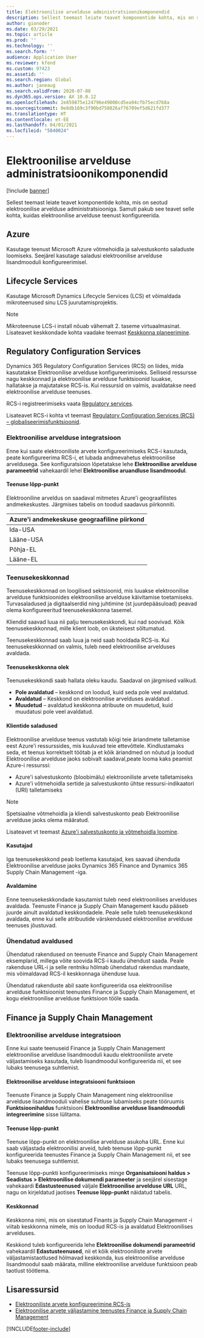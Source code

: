 ```yaml
---
title: Elektroonilise arvelduse administratsioonikomponendid
description: Sellest teemast leiate teavet komponentide kohta, mis on seotud elektroonilise arvelduse administratsiooniga.
author: gionoder
ms.date: 03/29/2021
ms.topic: article
ms.prod: ''
ms.technology: ''
ms.search.form: ''
audience: Application User
ms.reviewer: kfend
ms.custom: 97423
ms.assetid: ''
ms.search.region: Global
ms.author: janeaug
ms.search.validFrom: 2020-07-08
ms.dyn365.ops.version: AX 10.0.12
ms.openlocfilehash: 2e859875e124796e49000cd5ea94cfb75ecd768a
ms.sourcegitcommit: 0e8db169c3f90bd750826af76709ef5d621fd377
ms.translationtype: HT
ms.contentlocale: et-EE
ms.lasthandoff: 04/01/2021
ms.locfileid: "5840024"
---
```

# <a name="electronic-invoicing-administration-components"></a>Elektroonilise arvelduse administratsioonikomponendid

[!include [banner](../includes/banner.md)]


Sellest teemast leiate teavet komponentide kohta, mis on seotud elektroonilise arvelduse administratsiooniga. Samuti pakub see teavet selle kohta, kuidas elektroonilise arvelduse teenust konfigureerida.

## <a name="azure"></a>Azure

Kasutage teenust Microsoft Azure võtmehoidla ja salvestuskonto saladuste loomiseks. Seejärel kasutage saladusi elektroonilise arvelduse lisandmooduli konfigureerimisel.

## <a name="lifecycle-services"></a>Lifecycle Services

Kasutage Microsoft Dynamics Lifecycle Services (LCS) et võimaldada mikroteenused sinu LCS juurutamisprojektis.

> [!NOTE]
> Mikroteenuse LCS-i install nõuab vähemalt 2. taseme virtuaalmasinat. Lisateavet keskkondade kohta vaadake teemast [Keskkonna planeerimine](../../fin-ops-core/fin-ops/imp-lifecycle/environment-planning.md).
 

## <a name="regulatory-configuration-services"></a>Regulatory Configuration Services

Dynamics 365 Regulatory Configuration Services (RCS) on liides, mida kasutatakse Elektroonilise arvelduse konfigureerimiseks. Selliseid ressursse nagu keskkonnad ja elektroonilise arvelduse funktsioonid luuakse, hallatakse ja majutatakse RCS-is. Kui ressursid on valmis, avaldatakse need elektroonilise arvelduse teenuses.

RCS-i registreerimiseks vaata [Regulatory services](https://marketing.configure.global.dynamics.com/).

Lisateavet RCS-i kohta vt teemast [Regulatory Configuration Services (RCS) – globaliseerimisfunktsioonid](rcs-globalization-feature.md).

### <a name="integration-with-electronic-invoicing"></a>Elektroonilise arvelduse integratsioon 

Enne kui saate elektrooniliste arvete konfigureerimiseks RCS-i kasutada, peate konfigureerima RCS-i, et lubada andmevahetus elektroonilise arveldusega. See konfiguratsioon lõpetatakse lehe **Elektroonilise arvelduse parameetrid** vahekaardil lehel **Elektroonilise aruandluse lisandmoodul**.

#### <a name="service-endpoint"></a>Teenuse lõpp-punkt

Elektrooniline arveldus on saadaval mitmetes Azure'i geograafilistes andmekeskustes. Järgmises tabelis on toodud saadavus piirkonniti.

| Azure'i andmekeskuse geograafiline piirkond |
|----------------------------|
| Ida-USA                    |
| Lääne-USA                    |
| Põhja-EL                   |
| Lääne-EL                    |

### <a name="service-environments"></a>Teenusekeskkonnad

Teenusekeskkonnad on loogilised sektsioonid, mis luuakse elektroonilise arvelduse funktsioonides elektroonilise arvelduse käivitamise toetamiseks. Turvasaladused ja digitaalserdid ning juhtimine (st juurdepääsuload) peavad olema konfigureeritud teenusekeskkonna tasemel.

Kliendid saavad luua nii palju teenusekeskkondi, kui nad soovivad. Kõik teenusekeskkonnad, mille klient loob, on üksteisest sõltumatud.

Teenusekeskkonnad saab luua ja neid saab hooldada RCS-is. Kui teenusekeskkonnad on valmis, tuleb need elektroonilise arvelduses avaldada.

#### <a name="service-environment-status"></a>Teenusekeskkonna olek

Teenusekeskkondi saab hallata oleku kaudu. Saadaval on järgmised valikud.

- **Pole avaldatud** – keskkond on loodud, kuid seda pole veel avaldatud.
- **Avaldatud** – Keskkond on elektroonilise arvelduses avaldatud .
- **Muudetud** – avaldatud keskkonna atribuute on muudetud, kuid muudatusi pole veel avaldatud.

#### <a name="customer-secrets"></a>Klientide saladused

Elektroonilise arvelduse teenus vastutab kõigi teie äriandmete talletamise eest Azure'i ressurssides, mis kuuluvad teie ettevõttele. Kindlustamaks seda, et teenus korrektselt töötab ja et kõik äriandmed on nõutud ja loodud Elektroonilise arvelduse jaoks sobivalt saadaval,peate looma kaks peamist Azure-i ressurssi:

- Azure'i salvestuskonto (bloobimälu) elektrooniliste arvete talletamiseks
- Azure'i võtmehoidla sertide ja salvestuskonto ühtse ressursi-indikaatori (URI) talletamiseks

> [!NOTE]
> Spetsiaalne võtmehoidla ja kliendi salvestuskonto peab Elektroonilise arvelduse jaoks olema määratud.

Lisateavet vt teemast [Azure'i salvestuskonto ja võtmehoidla loomine](e-invoicing-create-azure-storage-account-key-vault.md).

#### <a name="users"></a>Kasutajad

Iga teenusekeskkond peab loetlema kasutajad, kes saavad ühenduda Elektroonilise arvelduse jaoks Dynamics 365 Finance and Dynamics 365 Supply Chain Management -iga.

#### <a name="publication"></a>Avaldamine

Enne teenusekeskkondade kasutamist tuleb need elektroonilises arvelduses avaldada. Teenuste Finance ja Supply Chain Management kaudu pääseb juurde ainult avaldatud keskkondadele. Peale selle tuleb teenusekeskkond avaldada, enne kui selle atribuutide värskendused elektroonilise arvelduse teenuses jõustuvad.

### <a name="connected-applications"></a>Ühendatud avaldused

Ühendatud rakendused on teenuste Finance and Supply Chain Management eksemplarid, millega võite soovida RCS-i kaudu ühendust saada. Peale rakenduse URL-i ja selle rentniku hõlmab ühendatud rakendus mandaate, mis võimaldavad RCS-il keskkonnaga ühenduse luua.

Ühendatud rakenduste abil saate konfigureerida osa elektroonilise arvelduse funktsioonist teenustes Finance ja Supply Chain Management, et kogu elektroonilise arvelduse funktsioon tööle saada.

## <a name="finance-and-supply-chain-management"></a>Finance ja Supply Chain Management

### <a name="integration-with-electronic-invoicing"></a>Elektroonilise arvelduse integratsioon

Enne kui saate teenuseid Finance ja Supply Chain Management elektroonilise arvelduse lisandmooduli kaudu elektrooniliste arvete väljastamiseks kasutada, tuleb lisandmoodul konfigureerida nii, et see lubaks teenusega suhtlemist.

#### <a name="electronic-invoicing-integration-feature"></a>Elektroonilise arvelduse integratsiooni funktsioon

Teenuste Finance ja Supply Chain Management ning elektroonilise arvelduse lisandmooduli vahelise suhtluse lubamiseks peate tööruumis **Funktsioonihaldus** funktsiooni **Elektroonilise arvelduse lisandmooduli integreerimine** sisse lülitama.

#### <a name="service-endpoint"></a>Teenuse lõpp-punkt

Teenuse lõpp-punkt on elektroonilise arvelduse asukoha URL. Enne kui saab väljastada elektroonilisi arveid, tuleb teenuse lõpp-punkt konfigureerida teenustes Finance ja Supply Chain Management nii, et see lubaks teenusega suhtlemist.

Teenuse lõpp-punkti konfigureerimiseks minge **Organisatsiooni haldus \> Seadistus \> Elektroonilise dokumendi parameeter** ja seejärel sisestage vahekaardi **Edastusteenused** väljale **Elektroonilise arvelduse URL** URL, nagu on kirjeldatud jaotises **Teenuse lõpp-punkt** näidatud tabelis.

#### <a name="environments"></a>Keskkonnad

Keskkonna nimi, mis on sisestatud Finants ja Supply Chain Management -i viitab keskkonna nimele, mis on loodud RCS-is ja avaldatud Elektroonilises arvelduses.

Keskkond tuleb konfigureerida lehe **Elektroonilise dokumendi parameetrid** vahekaardil **Edastusteenused**, nii et kõik elektrooniliste arvete väljastamistaotlused hõlmavad keskkonda, kus elektroonilise arvelduse lisandmoodul saab määrata, milline elektroonilise arvelduse funktsioon peab taotlust töötlema.

## <a name="additional-resources"></a>Lisaressursid

- [Elektrooniliste arvete konfigureerimine RCS-is](e-invoicing-configuration-rcs.md)
- [Elektroonilise arvete väljastamine teenustes Finance ja Supply Chain Management](e-invoicing-issuing-electronic-invoices-finance-supply-chain-management.md)


[!INCLUDE[footer-include](../../includes/footer-banner.md)]
